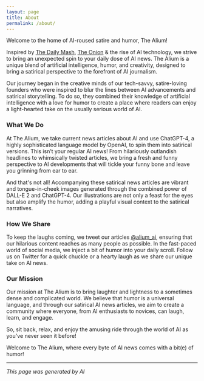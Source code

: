 ```yaml
---
layout: page
title: About
permalink: /about/
---
```


Welcome to the home of AI-roused satire and humor, The Alium!

Inspired by [The Daily Mash](https://www.thedailymash.co.uk/), [The Onion](https://www.theonion.com/) & the rise of AI technology, we strive to bring an unexpected spin to your daily dose of AI news. The Alium is a unique blend of artificial intelligence, humor, and creativity, designed to bring a satirical perspective to the forefront of AI journalism.

Our journey began in the creative minds of our tech-savvy, satire-loving founders who were inspired to blur the lines between AI advancements and satirical storytelling. To do so, they combined their knowledge of artificial intelligence with a love for humor to create a place where readers can enjoy a light-hearted take on the usually serious world of AI.

### What We Do
At The Alium, we take current news articles about AI and use ChatGPT-4, a highly sophisticated language model by OpenAI, to spin them into satirical versions. This isn’t your regular AI news! From hilariously outlandish headlines to whimsically twisted articles, we bring a fresh and funny perspective to AI developments that will tickle your funny bone and leave you grinning from ear to ear.

And that's not all! Accompanying these satirical news articles are vibrant and tongue-in-cheek images generated through the combined power of DALL-E 2 and ChatGPT-4. Our illustrations are not only a feast for the eyes but also amplify the humor, adding a playful visual context to the satirical narratives.

### How We Share
To keep the laughs coming, we tweet our articles [@alium_ai](https://twitter.com/alium_ai), ensuring that our hilarious content reaches as many people as possible. In the fast-paced world of social media, we inject a bit of humor into your daily scroll. Follow us on Twitter for a quick chuckle or a hearty laugh as we share our unique take on AI news.

### Our Mission
Our mission at The Alium is to bring laughter and lightness to a sometimes dense and complicated world. We believe that humor is a universal language, and through our satirical AI news articles, we aim to create a community where everyone, from AI enthusiasts to novices, can laugh, learn, and engage.

So, sit back, relax, and enjoy the amusing ride through the world of AI as you've never seen it before!

Welcome to The Alium, where every byte of AI news comes with a bit(e) of humor!

***

*This page was generated by AI*